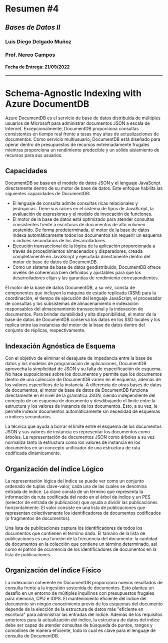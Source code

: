 # Resumen #4
## _Bases de Datos II_
### Luis Diego Delgado Muñoz
### Prof. Nereo Campos

#### Fecha de Entrega: 21/09/2022
-----

# **Schema-Agnostic Indexing with Azure DocumentDB**

Azure DocumentDB es el servicio de base de datos distribuida de múltiples usuarios de Microsoft para administrar documentos JSON a escala de Internet. Excepcionalmente, DocumentDB proporciona consultas consistentes en tiempo real frente a tasas muy altas de actualizaciones de documentos. Como servicio multiusuario, DocumentDB está diseñado para operar dentro de presupuestos de recursos extremadamente frugales mientras proporciona un rendimiento predecible y un sólido aislamiento de recursos para sus usuarios.

## Capacidades

DocumentDB se basa en el modelo de datos JSON y el lenguaje JavaScript directamente dentro de su motor de base de datos. Este enfoque habilita las siguientes capacidades de DocumentDB:

- El lenguaje de consulta admite consultas ricas relacionales y jerárquicas. Tiene sus raíces en el sistema de tipos de JavaScript, la evaluación de expresiones y el modelo de invocación de funciones.
- El motor de la base de datos está optimizado para atender consultas consistentes frente a escrituras de documentos de alto volumen sostenido. De forma predeterminada, el motor de la base de datos indexa automáticamente todos los documentos sin requerir un esquema o índices secundarios de los desarrolladores.
- Ejecución transaccional de la lógica de la aplicación proporcionada a través de procedimientos almacenados y disparadores, creada completamente en JavaScript y ejecutada directamente dentro del motor de base de datos de DocumentDB.
- Como un sistema de base de datos geodistribuido, DocumentDB ofrece niveles de coherencia bien definidos y ajustables para que los desarrolladores elijan y las garantías de rendimiento correspondientes.

El motor de la base de datos DocumentDB, a su vez, consta de componentes que incluyen la máquina de estado replicada (RSM) para la coordinación, el tiempo de ejecución del lenguaje JavaScript, el procesador de consultas y los subsistemas de almacenamiento e indexación responsables del almacenamiento transaccional y la indexación de documentos. Para brindar durabilidad y alta disponibilidad, el motor de la base de datos de DocumentDB conserva los datos en los SSD locales y los replica entre las instancias del motor de la base de datos dentro del conjunto de réplicas, respectivamente.

## Indexación Agnóstica de Esquema

Con el objetivo de eliminar el desajuste de impedancia entre la base de datos y los modelos de programación de aplicaciones, DocumentDB aprovecha la simplicidad de JSON y su falta de especificación de esquema. No hace suposiciones sobre los documentos y permite que los documentos dentro de una colección de DocumentDB varíen en el esquema, además de los valores específicos de la instancia. A diferencia de otras bases de datos de documentos, el motor de base de datos de DocumentDB funciona directamente en el nivel de la gramática JSON, siendo independiente del concepto de un esquema de documento y desdibujando el límite entre la estructura y los valores de instancia de los documentos. Esto, a su vez, le permite indexar documentos automáticamente sin necesidad de esquemas o índices secundarios.

La técnica que ayuda a borrar el límite entre el esquema de los documentos JSON y sus valores de instancia es representar los documentos como árboles. La representación de documentos JSON como árboles a su vez normaliza tanto la estructura como los valores de instancia en los documentos en un concepto unificador de una estructura de ruta codificada dinámicamente.

## Organización del índice Lógico

La representación lógica del índice se puede ver como un conjunto ordenado de tuplas clave-valor, cada una de las cuales se denomina entrada de índice. La clave consta de un término que representa la información de ruta codificada del nodo en el árbol de índice y un PES (selector de entrada de publicación) que ayuda a dividir las publicaciones horizontalmente. El valor consiste en una lista de publicaciones que representan colectivamente los identificadores de documentos codificados (o fragmentos de documentos).

Una lista de publicaciones captura los identificadores de todos los documentos que contienen el término dado. El tamaño de la lista de publicaciones es una función de la frecuencia del documento: la cantidad de documentos en la colección que contiene un término determinado, así como el patrón de ocurrencia de los identificadores de documentos en la lista de publicaciones.

## Organización del índice Físico

La indexación coherente en DocumentDB proporciona nuevos resultados de consulta frente a la ingestión sostenida de documentos. Esto plantea un desafío en un entorno de múltiples inquilinos con presupuestos frugales para memoria, CPU e IOPS. El mantenimiento eficiente del índice del documento sin ningún conocimiento previo de los esquemas del documento depende de la elección de la estructura de datos más "eficiente en escritura" para administrar las entradas del índice. Además de los requisitos anteriores para la actualización del índice, la estructura de datos del índice debe ser capaz de atender consultas de búsqueda de puntos, rangos y comodines de manera eficiente, todo lo cual es clave para el lenguaje de consulta de DocumentDB.
























